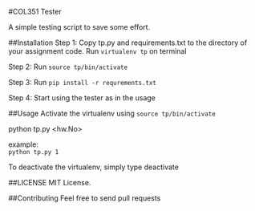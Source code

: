 #COL351 Tester

A simple testing script to save some effort.

##Installation
Step 1: Copy tp.py and requirements.txt to the directory of your assignment code. Run ```virtualenv tp``` on terminal
 
Step 2: Run ```source tp/bin/activate``` 

Step 3: Run ```pip install -r requrements.txt``` 

Step 4: Start using the tester as in the usage 


##Usage
Activate the virtualenv using ```source tp/bin/activate``` 

python tp.py <hw.No> 

example:  
	```python tp.py 1```


To deactivate the virtualenv, simply type deactivate


##LICENSE
MIT License.

##Contributing
Feel free to send pull requests
